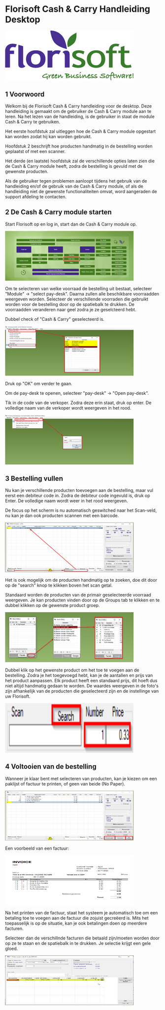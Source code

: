 # **Florisoft Cash & Carry Handleiding Desktop**

<img src=".Cash &amp; Carry Desktop Handleiding\media\image1.jpeg" style="width:4.33958in;height:1.67917in" />

## 1 Voorwoord

Welkom bij de Florisoft Cash & Carry handleiding voor de desktop. Deze handleiding is gemaakt om de gebruiker de Cash & Carry module aan te leren. Na het lezen van de handleiding, is de gebruiker in staat de module Cash & Carry te gebruiken.

Het eerste hoofdstuk zal uitleggen hoe de Cash & Carry module opgestart kan worden zodat hij kan worden gebruikt.

Hoofdstuk 2 beschrijft hoe producten handmatig in de bestelling worden geplaatst of met een scanner.

Het derde (en laatste) hoofdstuk zal de verschillende opties laten zien die de Cash & Carry module heeft, zodra de bestelling is gevuld met de gewenste producten.

Als de gebruiker tegen problemen aanloopt tijdens het gebruik van de handleiding en/of de gebruik van de Cash & Carry module, of als de handleiding niet de gewenste functionaliteiten omvat, word aangeraden de support afdeling te contacten.

## 2 De Cash & Carry module starten

Start Florisoft op en log in, start dan de Cash & Carry module op.

<img src=".Cash &amp; Carry Desktop Handleiding\media\image2.png" style="width:4.33958in;height:1.67917in" />

Om te selecteren van welke voorraad de bestelling uit bestaat, selecteer "Module" -> "select pay-desk". Daarna zullen alle beschikbare voorraadden weergeven worden.
Selecteer de verschillende voorraden die gebruikt worden voor de bestelling door op de spatiebalk te drukken. De voorraadden veranderen naar geel zodra je ze geselcteerd hebt.

Dubbel check of "Cash & Carry" geselecteerd is.

<img src=".Cash &amp; Carry Desktop Handleiding\media\image3.png" style="width:4.33958in;height:1.67917in" />

Druk op "OK" om verder te gaan.

Om de pay-desk te openen, selecteer "pay-desk" -> "Open pay-desk".

Tik in de code van de verkoper. Zodra deze erin staat, druk op enter. De volledige naam van de verkoper wordt weergeven in het rood.

<img src=".Cash &amp; Carry Desktop Handleiding\media\image4.png" style="width:4.33958in;height:1.67917in" />

## 3 Bestelling vullen

Nu kan je verschillende producten toevoegen aan de bestelling, maar vul eerst een debiteur code in. Zodra de debiteur code ingevuld is, druk op Enter. De volledige naam wordt weer in het rood weergeven.

De focus op het scherm is nu automatisch geswitched naar het Scan-veld, nu kan je dan ook producten scannen met een barcode.

<img src=".Cash &amp; Carry Desktop Handleiding\media\image5.png" style="width:4.33958in;height:1.67917in" />

Het is ook mogelijk om de producten handmatig op te zoeken, doe dit door op de "search" knop te klikken boven het scan getal.

Standaard worden de producten van de primair geselecteerde voorraad weergeven. Je kan producten vinden door op de Groups tab te klikken en te dubbel klikken op de gewenste product groep.

<img src=".Cash &amp; Carry Desktop Handleiding\media\image6.png" style="width:4.33958in;height:1.67917in" />

Dubbel klik op het gewenste product om het toe te voegen aan de bestelling. Zodra je het toegevoegd hebt, kan je de aantallen en prijs van het product aanpassen. Elk product heeft een standaard prijs, dit hoeft dus niet altijd handmatig gedaan te worden. De waardes weergeven in de foto's zijn afhankelijk van de producten die geselecteerd zijn en de instellinge van uw Florisoft.

<img src=".Cash &amp; Carry Desktop Handleiding\media\image7.png" style="width:4.33958in;height:1.67917in" />

## 4 Voltooien van de bestelling

Wanneer je klaar bent met selecteren van producten, kan je kiezen om een paklijst of factuur te printen, of geen van  beide (No Paper).

<img src=".Cash &amp; Carry Desktop Handleiding\media\image8.png" style="width:4.33958in;height:1.67917in" />

Een voorbeeld van een factuur:

<img src=".Cash &amp; Carry Desktop Handleiding\media\image9.png" style="width:4.33958in;height:1.67917in" />

Na het printen van de factuur, staat het systeem je automatisch toe om een betaling toe te voegen aan de factuur die zojuist gecreëerd is. Mits het toepasselijk is op de situatie, kan je ook betalingen doen op meerdere facturen.

Selecteer dan de verschillnde facturen die betaald zijn/moeten worden door op ze te staan en de spatiebalk in te drukken. Je selectie krijgt een gele gloed.

<img src=".Cash &amp; Carry Desktop Handleiding\media\image10.png" style="width:4.33958in;height:1.67917in" />
